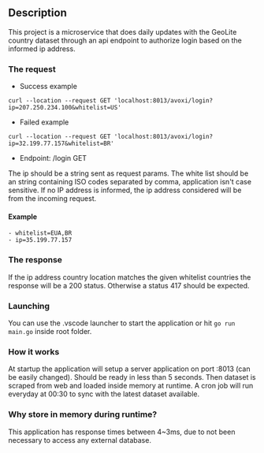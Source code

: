 ## Description

This project is a microservice that does daily updates with the GeoLite country dataset through an api endpoint to authorize login based on the informed ip address.

### The request
- Success example
```curl
curl --location --request GET 'localhost:8013/avoxi/login?ip=207.250.234.100&whitelist=US'
```
- Failed example
```curl
curl --location --request GET 'localhost:8013/avoxi/login?ip=32.199.77.157&whitelist=BR'
```
- Endpoint: /login GET

The ip should be a string sent as request params.
The white list should be an string containing ISO codes separated by comma, application isn't case sensitive. If no IP address is informed, the ip address considered will be from the incoming request.
#### Example
```
- whitelist=EUA,BR
- ip=35.199.77.157
```

### The response

If the ip address country location matches the given whitelist countries the response will be a 200 status. Otherwise a status 417 should be expected.

### Launching

You can use the .vscode launcher to start the application or hit ```go run main.go``` inside root folder.

### How it works

At startup the application will setup a server application on port :8013 (can be easily changed). Should be ready in less than 5 seconds.
Then dataset is scraped from web and loaded inside memory at runtime. 
A cron job will run everyday at 00:30 to sync with the latest dataset available. 

### Why store in memory during runtime?

This application has response times between 4~3ms, due to not been necessary to access any external database.
